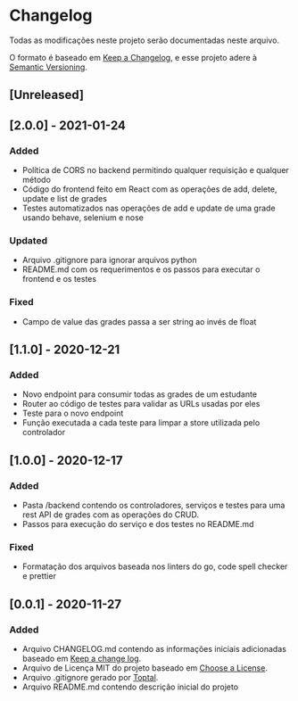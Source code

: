 # Changelog

Todas as modificações neste projeto serão documentadas neste arquivo.

O formato é baseado em [Keep a Changelog](https://keepachangelog.com/en/1.0.0/),
e esse projeto adere à [Semantic Versioning](https://semver.org/spec/v2.0.0.html).

## [Unreleased]

## [2.0.0] - 2021-01-24

### Added

- Política de CORS no backend permitindo qualquer requisição e qualquer método
- Código do frontend feito em React com as operações de add, delete, update e list de grades
- Testes automatizados nas operações de add e update de uma grade usando behave, selenium e nose

### Updated

- Arquivo .gitignore para ignorar arquivos python
- README.md com os requerimentos e os passos para executar o frontend e os testes

### Fixed

- Campo de value das grades passa a ser string ao invés de float

## [1.1.0] - 2020-12-21

### Added

- Novo endpoint para consumir todas as grades de um estudante
- Router ao código de testes para validar as URLs usadas por eles
- Teste para o novo endpoint
- Função executada a cada teste para limpar a store utilizada pelo controlador

## [1.0.0] - 2020-12-17

### Added

- Pasta /backend contendo os controladores, serviços e testes para uma rest API de grades com as operações do CRUD.
- Passos para execução do serviço e dos testes no README.md

### Fixed

- Formatação dos arquivos baseada nos linters do go, code spell checker e prettier

## [0.0.1] - 2020-11-27

### Added

- Arquivo CHANGELOG.md contendo as informações iniciais adicionadas baseado em [Keep a change log](https://keepachangelog.com/pt-BR/0.3.0/).
- Arquivo de Licença MIT do projeto baseado em [Choose a License](https://choosealicense.com/licenses/mit/).
- Arquivo .gitignore gerado por [Toptal](https://www.toptal.com/developers/gitignore/api/visualstudiocode,go,react).
- Arquivo README.md contendo descrição inicial do projeto
